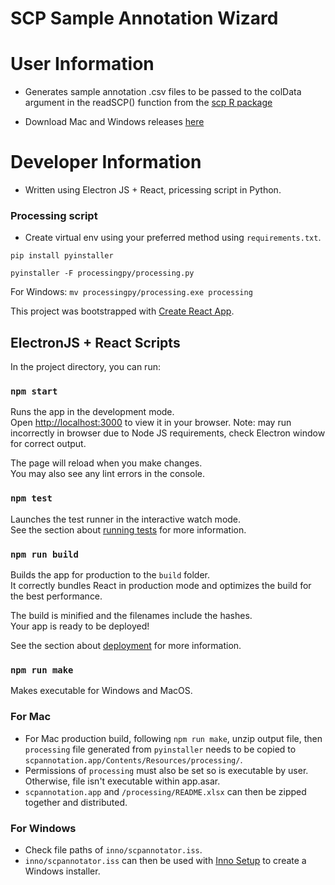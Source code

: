 # SCP Sample Annotation Wizard

# User Information

- Generates sample annotation .csv files to be passed to the colData argument in the readSCP() function from the [scp R package](https://uclouvain-cbio.github.io/scp/index.html)

- Download Mac and Windows releases [here](https://github.com/CBFLivUni/SCPSampleAnnotationWizard/releases)

# Developer Information

- Written using Electron JS + React, pricessing script in Python.

### Processing script

- Create virtual env using your preferred method using `requirements.txt`.

`pip install pyinstaller`

`pyinstaller -F processingpy/processing.py`

For Windows:
`mv processingpy/processing.exe processing`

This project was bootstrapped with [Create React App](https://github.com/facebook/create-react-app).

## ElectronJS + React Scripts

In the project directory, you can run:

### `npm start`

Runs the app in the development mode.\
Open [http://localhost:3000](http://localhost:3000) to view it in your browser.
Note: may run incorrectly in browser due to Node JS requirements, check Electron window for correct output.

The page will reload when you make changes.\
You may also see any lint errors in the console.

### `npm test`

Launches the test runner in the interactive watch mode.\
See the section about [running tests](https://facebook.github.io/create-react-app/docs/running-tests) for more information.

### `npm run build`

Builds the app for production to the `build` folder.\
It correctly bundles React in production mode and optimizes the build for the best performance.

The build is minified and the filenames include the hashes.\
Your app is ready to be deployed!

See the section about [deployment](https://facebook.github.io/create-react-app/docs/deployment) for more information.

### `npm run make`

Makes executable for Windows and MacOS.

### For Mac
- For Mac production build, following `npm run make`, unzip output file, then `processing` file generated from `pyinstaller` needs to be copied to `scpannotation.app/Contents/Resources/processing/`.
- Permissions of `processing` must also be set so is executable by user. Otherwise, file isn't executable within app.asar.
- `scpannotation.app` and `/processing/README.xlsx` can then be zipped together and distributed.

### For Windows
- Check file paths of `inno/scpannotator.iss`.
- `inno/scpannotator.iss` can then be used with [Inno Setup](https://jrsoftware.org/isinfo.php) to create a Windows installer.